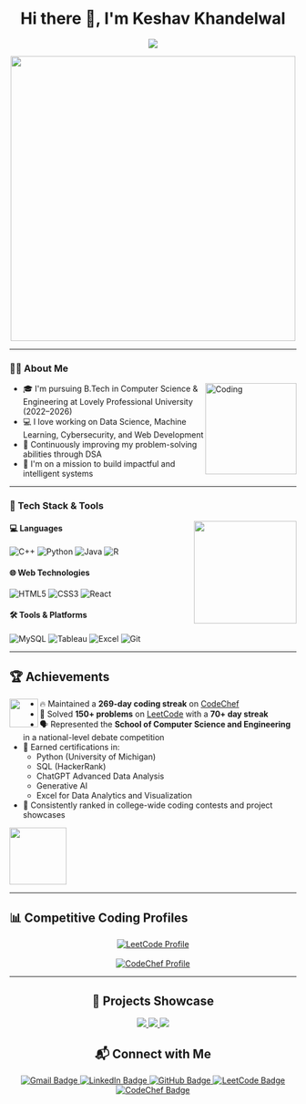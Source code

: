 
<h1 align="center">Hi there 👋, I'm Keshav Khandelwal</h1>

<p align="center">
  <img src="https://readme-typing-svg.demolab.com/?lines=Competitive+Programmer;Full+Stack+Developer;Machine+Learning+Enthusiast;Data+Visualizer&center=true&width=500&height=50" />
</p>

<p align="center">
  <img src="https://cdn.dribbble.com/users/1162077/screenshots/3848914/programmer.gif" width="500" />
</p>

---

### 👨‍💻 About Me

<img align="right" alt="Coding" width="160" src="https://cdn.dribbble.com/users/730703/screenshots/6581243/avento.gif">

- 🎓 I'm pursuing B.Tech in Computer Science & Engineering at Lovely Professional University (2022–2026)
- 💻 I love working on Data Science, Machine Learning, Cybersecurity, and Web Development
- 🧠 Continuously improving my problem-solving abilities through DSA
- 🚀 I'm on a mission to build impactful and intelligent systems

---

### 🔧 Tech Stack & Tools

<img align="right" width="180" src="https://media.tenor.com/qJ5evVs-_uUAAAAC/coding.gif">

#### 💻 Languages
![C++](https://img.icons8.com/color/48/000000/c-plus-plus-logo.png)
![Python](https://img.icons8.com/color/48/000000/python.png)
![Java](https://img.icons8.com/color/48/000000/java-coffee-cup-logo.png)
![R](https://img.icons8.com/external-becris-flat-becris/48/000000/external-r-data-science-becris-flat-becris.png)

#### 🌐 Web Technologies
![HTML5](https://img.icons8.com/color/48/000000/html-5--v1.png)
![CSS3](https://img.icons8.com/color/48/000000/css3.png)
![React](https://img.icons8.com/officel/48/000000/react.png)

#### 🛠 Tools & Platforms
![MySQL](https://img.icons8.com/fluency/48/000000/mysql-logo.png)
![Tableau](https://img.icons8.com/color/48/000000/tableau-software.png)
![Excel](https://img.icons8.com/office/40/000000/ms-excel.png)
![Git](https://img.icons8.com/color/48/000000/git.png)

---

## 🏆 Achievements

<img src="https://media.giphy.com/media/5GoVLqeAOo6PK/giphy.gif" width="50" align="left" />

- 🔥 Maintained a **269-day coding streak** on [CodeChef](https://www.codechef.com/users/keshavkk322)
- 🧠 Solved **150+ problems** on [LeetCode](https://leetcode.com/u/keshavkhandelwal/) with a **70+ day streak**
- 🗣 Represented the **School of Computer Science and Engineering** in a national-level debate competition
- 📜 Earned certifications in:
  - Python (University of Michigan)
  - SQL (HackerRank)
  - ChatGPT Advanced Data Analysis
  - Generative AI
  - Excel for Data Analytics and Visualization
- 🏅 Consistently ranked in college-wide coding contests and project showcases

<img src="https://media.giphy.com/media/l0MYt5jPR6QX5pnqM/giphy.gif" width="100" />


---

## 📊 Competitive Coding Profiles

<p align="center">
  <a href="https://leetcode.com/u/keshavkhandelwal/">
    <img src="https://leetcard.jacoblin.cool/keshavkhandelwal?ext=activity" alt="LeetCode Profile" />
  </a>
  <br><br>
  <a href="https://www.codechef.com/users/keshavkk322">
    <img src="https://cp-logo.vercel.app/codechef/keshavkk322" alt="CodeChef Profile" />
  </a>
</p>

---

<h2 align="center">🚀 Projects Showcase</h2>

<p align="center">
  <a href="https://github.com/keshav-khandelwal/Wine-Data-Analysis-ML">
    <img src="https://github-readme-stats.vercel.app/api/pin/?username=keshav-khandelwal&repo=Wine-Data-Analysis-ML&theme=radical" />
  </a>
  <a href="https://github.com/keshav-khandelwal/covid19-vaccination-dashboard">
    <img src="https://github-readme-stats.vercel.app/api/pin/?username=keshav-khandelwal&repo=covid19-vaccination-dashboard&theme=tokyonight" />
  </a>
  <a href="https://github.com/keshav-khandelwal/Helping-Hands">
    <img src="https://github-readme-stats.vercel.app/api/pin/?username=keshav-khandelwal&repo=Helping-Hands&theme=highcontrast" />
  </a>
</p>

<h2 align="center">📬 Connect with Me</h2>

<p align="center">
  <a href="mailto:keshavkhandelwal.jwr@gmail.com" target="_blank">
    <img src="https://img.shields.io/badge/Gmail-D14836?style=for-the-badge&logo=gmail&logoColor=white" alt="Gmail Badge"/>
  </a>
  
  <a href="https://www.linkedin.com/in/keshav-khandelwal-kk/" target="_blank">
    <img src="https://img.shields.io/badge/LinkedIn-0077B5?style=for-the-badge&logo=linkedin&logoColor=white" alt="LinkedIn Badge"/>
  </a>
  
  <a href="https://github.com/keshav-khandelwal" target="_blank">
    <img src="https://img.shields.io/badge/GitHub-100000?style=for-the-badge&logo=github&logoColor=white" alt="GitHub Badge"/>
  </a>

  <a href="https://leetcode.com/u/keshavkhandelwal/" target="_blank">
    <img src="https://img.shields.io/badge/LeetCode-FFA116?style=for-the-badge&logo=leetcode&logoColor=black" alt="LeetCode Badge"/>
  </a>
  
  <a href="https://www.codechef.com/users/keshavkk322" target="_blank">
    <img src="https://img.shields.io/badge/CodeChef-5B4638?style=for-the-badge&logo=codechef&logoColor=white" alt="CodeChef Badge"/>
  </a>
</p>

